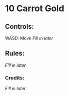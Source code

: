 # 10 Carrot Gold

## Controls:
WASD: Move
*Fill in later*

## Rules:
*Fill in later*

### Credits:
*Fill in later*
